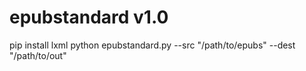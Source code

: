 # epubstandard v1.0

pip install lxml
python epubstandard.py --src "/path/to/epubs" --dest "/path/to/out"

